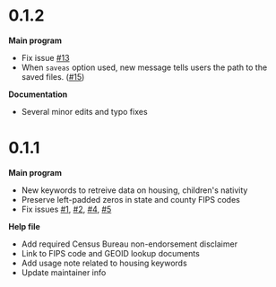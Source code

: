 # 0.1.2

__Main program__
  - Fix issue [#13](https://github.com/CenterOnBudget/getcensus/issues/13) 
  - When `saveas` option used, new message tells users the path to the saved files. ([#15](https://github.com/CenterOnBudget/getcensus/issues/15))

__Documentation__

  - Several minor edits and typo fixes

# 0.1.1

__Main program__

  - New keywords to retreive data on housing, children's nativity
  - Preserve left-padded zeros in state and county FIPS codes
  - Fix issues [#1](https://github.com/CenterOnBudget/getcensus/issues/1), [#2](https://github.com/CenterOnBudget/getcensus/issues/2),  [#4](https://github.com/CenterOnBudget/getcensus/issues/4), [#5](https://github.com/CenterOnBudget/getcensus/issues/5)


__Help file__

  - Add required Census Bureau non-endorsement disclaimer
  - Link to FIPS code and GEOID lookup documents
  - Add usage note related to housing keywords
  - Update maintainer info


